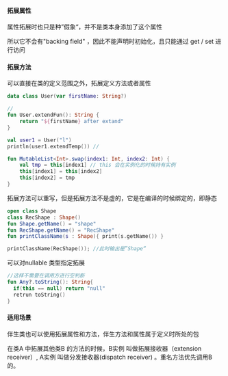

#### 拓展属性

属性拓展时也只是种”假象“，并不是类本身添加了这个属性

所以它不会有"backing field" ，因此不能声明时初始化，且只能通过 get / set 进行访问



#### 拓展方法

可以直接在类的定义范围之外，拓展定义方法或者属性

```kotlin
data class User(var firstName: String?)

//
fun User.extendFun(): String {
    return "${firstName} after extand"
}

val user1 = User("l")
println(user1.extendTemp()) //
```

```kotlin
fun MutableList<Int>.swap(index1: Int, index2: Int) {
    val tmp = this[index1] // this 会在实例化的时候持有实例
    this[index1] = this[index2]
    this[index2] = tmp
}
```



拓展方法可以重写，但是拓展方法不是虚的，它是在编译的时候绑定的，即静态

```kotlin
open class Shape
class RecShape : Shape()
fun Shape.getName() = "shape"
fun RecShape.getName() = "RecShape"
fun printClassName(s : Shape){ print(s.getName()) }

printClassName(RecShape()); //此时输出是”Shape“
```



可以对nullable 类型指定拓展

```kotlin
//这样不需要在调用方进行空判断
fun Any?.toString(): String{
  if(this == null) return "null"
  retrun toString()
}
```



#### 适用场景

伴生类也可以使用拓展属性和方法，伴生方法和属性属于定义时所处的包

在类A 中拓展其他类B 的方法的时候，B实例 叫做拓展接收器（extension receiver）, A实例 叫做分发接收器(dispatch receiver) 。重名方法优先调用B 的。

